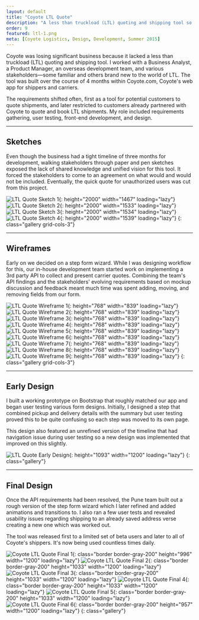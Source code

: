 ```yaml
---
layout: default
title: "Coyote LTL Quote"
description: "A less than truckload (LTL) quoting and shipping tool so Coyote Logistics could remain competitive in the market."
order: 9
featured: ltl-1.png
meta: [Coyote Logistics, Design, Development, Summer 2015]
---
```


Coyote was losing significant business because it lacked a less than truckload (LTL) quoting and shipping tool. I worked with a Business Analyst, a Product Manager, an overseas development team, and various stakeholders&mdash;some familiar and others brand new to the world of LTL. The tool was built over the course of 4 months within Coyote.com, Coyote's web app for shippers and carriers.

The requirements shifted often, first as a tool for potential customers to quote shipments, and later restricted to customers already partnered with Coyote to quote and book LTL shipments. My role included requirements gathering, user testing, front-end development, and design.

---

## Sketches

Even though the business had a tight timeline of three months for development, walking stakeholders through paper and pen sketches exposed the lack of shared knowledge and unified vision for this tool. It forced the stakeholders to come to an agreement on what would and would not be included. Eventually, the quick quote for unauthorized users was cut from this project.

![LTL Quote Sketch 1](/images/projects/ltl-sketch-1.jpg){: height="2000" width="1467" loading="lazy"}
![LTL Quote Sketch 2](/images/projects/ltl-sketch-2.jpg){: height="2000" width="1533" loading="lazy"}
![LTL Quote Sketch 3](/images/projects/ltl-sketch-3.jpg){: height="2000" width="1534" loading="lazy"}
![LTL Quote Sketch 4](/images/projects/ltl-sketch-4.jpg){: height="2000" width="1539" loading="lazy"}
{: class="gallery grid-cols-3"}

---

## Wireframes

Early on we decided on a step form wizard. While I was designing workflow for this, our in-house development team started work on implementing a 3rd party API to collect and present carrier quotes. Combining the team's API findings and the stakeholders' evolving requirements based on mockup discussion and feedback meant much time was spent adding, moving, and removing fields from our form.

![LTL Quote Wireframe 1](/images/projects/ltl-wf-0.png){: height="768" width="839" loading="lazy"}
![LTL Quote Wireframe 2](/images/projects/ltl-wf-1.png){: height="768" width="839" loading="lazy"}
![LTL Quote Wireframe 3](/images/projects/ltl-wf-2.png){: height="768" width="839" loading="lazy"}
![LTL Quote Wireframe 4](/images/projects/ltl-wf-3.png){: height="768" width="839" loading="lazy"}
![LTL Quote Wireframe 5](/images/projects/ltl-wf-4.png){: height="768" width="839" loading="lazy"}
![LTL Quote Wireframe 6](/images/projects/ltl-wf-5.png){: height="768" width="839" loading="lazy"}
![LTL Quote Wireframe 7](/images/projects/ltl-wf-6.png){: height="768" width="839" loading="lazy"}
![LTL Quote Wireframe 8](/images/projects/ltl-wf-7.png){: height="768" width="839" loading="lazy"}
![LTL Quote Wireframe 9](/images/projects/ltl-wf-8.png){: height="768" width="839" loading="lazy"}
{: class="gallery grid-cols-3"}

---

## Early Design

I built a working prototype on Bootstrap that roughly matched our app and began user testing various form designs. Initially, I designed a step that combined pickup and delivery details with the summary but user testing proved this to be quite confusing so each step was moved to its own page.

This design also featured an unrefined version of the timeline that had navigation issue during user testing so a new design was implemented that improved on this slightly.

![LTL Quote Early Design](/images/projects/ltl-initial-3b.png){: height="1093" width="1200" loading="lazy"}
{: class="gallery"}

---

## Final Design

Once the API requirements had been resolved, the Pune team built out a rough version of the step form wizard which I later refined and added animations and transitions to. I also ran a few user tests and revealed usability issues regarding shipping to an already saved address verse creating a new one which was worked out.

The tool was released first to a limited set of beta users and later to all of Coyote's shippers. It's now being used countless times daily.

![Coyote LTL Quote Final 1](/images/projects/ltl-1.png){: class="border border-gray-200" height="996" width="1200" loading="lazy"}
![Coyote LTL Quote Final 2](/images/projects/ltl-2.png){: class="border border-gray-200" height="1033" width="1200" loading="lazy"}
![Coyote LTL Quote Final 3](/images/projects/ltl-3.png){: class="border border-gray-200" height="1033" width="1200" loading="lazy"}
![Coyote LTL Quote Final 4](/images/projects/ltl-4.png){: class="border border-gray-200" height="1033" width="1200" loading="lazy"}
![Coyote LTL Quote Final 5](/images/projects/ltl-5.png){: class="border border-gray-200" height="1033" width="1200" loading="lazy"}
![Coyote LTL Quote Final 6](/images/projects/ltl-6.png){: class="border border-gray-200" height="957" width="1200" loading="lazy"}
{: class="gallery"}

